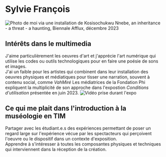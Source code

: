 # Sylvie François
![Photo de moi via une installation de Kosisochukwu Nnebe, *an inheritance - a threat - a haunting*, Biennale Afflux, décembre 2023](photo_K_Nnebe_Afflux.jpg)

## **Intérêts dans le multimedia**
J'aime particulièrement les oeuvres d'art et j'apprécie l'art numérique qui utilise les codes ou outils technologiques pour en faire une poésie de sons et images.  
J'ai un faible pour les artistes qui combinent dans leur installation des oeuvres physiques et médiatiques pour tisser une narration, souvent à contenu social, comme *VahMiré*
Les médiatrices de la Fondation Phi expliquent la multiplicité de son approche dans l'expostion *Conditions d'utilisation* présentée en juin 2023.
![Vidéo prise durant l'expo](https://phi.ca/fr/antenne/video-mouvements-conditions-dutilisation-glitch/?_gl=1*1xy0id9*_up*MQ..&gclid=EAIaIQobChMIx5OK5qftgwMVgnBHAR1RqQO2EAAYASABEgK20fD_BwE)

## Ce qui me plait dans l'introduction à la muséologie en TIM
Partager avec les étudiant.e.s des expériences permettant de poser un regard large sur l'expérience vécue par les spectacteurs qui perçoivent l'oeuvre ou le dispositif dans un contexte d'exposition.  
Apprendre à s'intéresser à toutes les composantes physiques et techniques qui interviennent dans la réception de la création.
